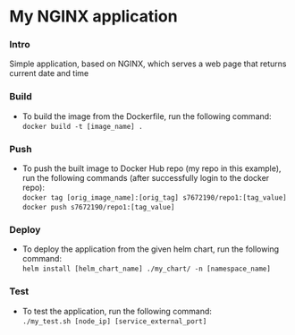 # My NGINX application

### Intro
Simple application, based on NGINX, which serves a web page that returns current date and time

### Build
* To build the image from the Dockerfile, run the following command:\
  ```docker build -t [image_name] .```

### Push 
* To push the built image to Docker Hub repo (my repo in this example), run the following commands (after successfully login to the docker repo):\
  ```docker tag [orig_image_name]:[orig_tag] s7672190/repo1:[tag_value]```\
  ```docker push s7672190/repo1:[tag_value]```

### Deploy 
* To deploy the application from the given helm chart, run the following command:\
  ```helm install [helm_chart_name] ./my_chart/ -n [namespace_name]```

### Test
* To test the application, run the following command:\
  ```./my_test.sh [node_ip] [service_external_port]```
